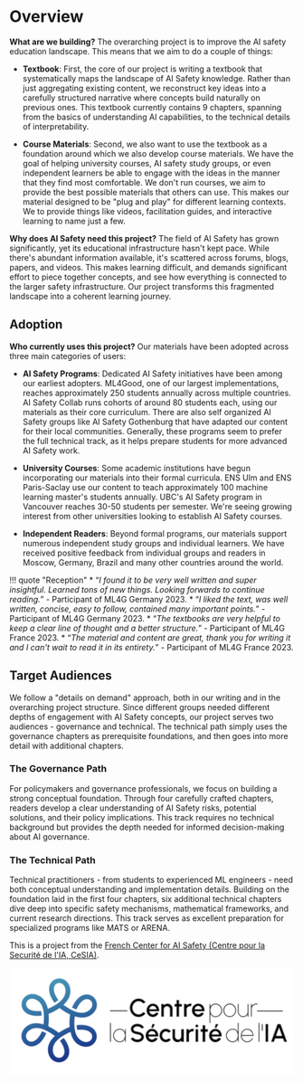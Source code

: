 <!--File: textbook/docs/index.md-->

# Overview

**What are we building?** The overarching project is to improve the AI safety education landscape. This means that we aim to do a couple of things:

- **Textbook**: First, the core of our project is writing a textbook that systematically maps the landscape of AI Safety knowledge. Rather than just aggregating existing content, we reconstruct key ideas into a carefully structured narrative where concepts build naturally on previous ones. This textbook currently contains 9 chapters, spanning from the basics of understanding AI capabilities, to the technical details of interpretability.

- **Course Materials**: Second, we also want to use the textbook as a foundation around which we also develop course materials. We have the goal of helping university courses, AI safety study groups, or even independent learners be able to engage with the ideas in the manner that they find most comfortable. We don't run courses, we aim to provide the best possible materials that others can use. This makes our material designed to be "plug and play" for different learning contexts. We to provide things like videos, facilitation guides, and interactive learning to name just a few.

**Why does AI Safety need this project?** The field of AI Safety has grown significantly, yet its educational infrastructure hasn't kept pace. While there's abundant information available, it's scattered across forums, blogs, papers, and videos. This makes learning difficult, and demands significant effort to piece together concepts, and see how everything is connected to the larger safety infrastructure. Our project transforms this fragmented landscape into a coherent learning journey.

## Adoption

**Who currently uses this project?** Our materials have been adopted across three main categories of users:

- **AI Safety Programs**: Dedicated AI Safety initiatives have been among our earliest adopters. ML4Good, one of our largest implementations, reaches approximately 250 students annually across multiple countries. AI Safety Collab runs cohorts of around 80 students each, using our materials as their core curriculum. There are also self organized AI Safety groups like AI Safety Gothenburg that have adapted our content for their local communities. Generally, these programs seem to prefer the full technical track, as it helps prepare students for more advanced AI Safety work.

- **University Courses**: Some academic institutions have begun incorporating our materials into their formal curricula. ENS Ulm and ENS Paris-Saclay use our content to teach approximately 100 machine learning master's students annually. UBC's AI Safety program in Vancouver reaches 30-50 students per semester. We're seeing growing interest from other universities looking to establish AI Safety courses.

- **Independent Readers**: Beyond formal programs, our materials support numerous independent study groups and individual learners. We have received positive feedback from individual groups and readers in Moscow, Germany, Brazil and many other countries around the world.


!!! quote "Reception"
    * “*I found it to be very well written and super insightful. Learned tons of new things. Looking forwards to continue reading.*” - Participant of ML4G Germany 2023.
    * “*I liked the text, was well written, concise, easy to follow, contained many important points.*” - Participant of ML4G Germany 2023.
    * “*The textbooks are very helpful to keep a clear line of thought and a better structure.*”  - Participant of ML4G France 2023.
    * “*The material and content are great, thank you for writing it and I can't wait to read it in its entirety.*” - Participant of ML4G France 2023.

## Target Audiences

We follow a "details on demand" approach, both in our writing and in the overarching project structure. Since different groups needed different depths of engagement with AI Safety concepts, our project serves two audiences - governance and technical. The technical path simply uses the governance chapters as prerequisite foundations, and then goes into more detail with additional chapters.

### The Governance Path

For policymakers and governance professionals, we focus on building a strong conceptual foundation. Through four carefully crafted chapters, readers develop a clear understanding of AI Safety risks, potential solutions, and their policy implications. This track requires no technical background but provides the depth needed for informed decision-making about AI governance.

### The Technical Path

Technical practitioners - from students to experienced ML engineers - need both conceptual understanding and implementation details. Building on the foundation laid in the first four chapters, six additional technical chapters dive deep into specific safety mechanisms, mathematical frameworks, and current research directions. This track serves as excellent preparation for specialized programs like MATS or ARENA.


This is a project from the [French Center for AI Safety (Centre pour la Securité de l'IA, CeSIA)](https://www.securite-ia.fr/).

<img src="assets/CeSIA.png" alt="CeSIA - Centre pour la Sécurité de l'IA" />
